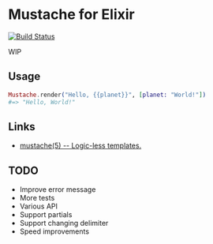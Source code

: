 # Mustache for Elixir

[![Build Status](https://travis-ci.org/mururu/elixir-mustache.png?branch=master)](https://travis-ci.org/mururu/elixir-mustache)

WIP

## Usage

```elixir
Mustache.render("Hello, {{planet}}", [planet: "World!"])
#=> "Hello, World!"
```

## Links

* [mustache(5) -- Logic-less templates.](http://mustache.github.io/mustache.5.html)

## TODO
* Improve error message
* More tests
* Various API
* Support partials
* Support changing delimiter
* Speed improvements
